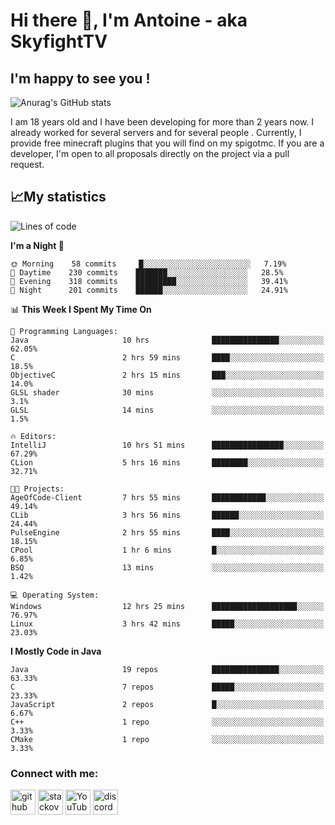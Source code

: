 # Hi there 👋, I'm Antoine - aka SkyfightTV
## I'm happy to see you !
![Anurag's GitHub stats](https://github-readme-stats.vercel.app/api?username=SKyfightTV&show_icons=true&theme=dark&count_private=true&)

I am 18 years old and I have been developing for more than 2 years now. I already worked for several servers and for several people . Currently, I provide free minecraft plugins that you will find on my spigotmc.
If you are a developer, I'm open to all proposals directly on the project via a pull request.

## 📈My statistics
<!--START_SECTION:waka-->
![Lines of code](https://img.shields.io/badge/From%20Hello%20World%20I%27ve%20Written-811%20Thousand%20lines%20of%20code-blue)

**I'm a Night 🦉** 

```text
🌞 Morning    58 commits     █░░░░░░░░░░░░░░░░░░░░░░░░   7.19% 
🌆 Daytime    230 commits    ███████░░░░░░░░░░░░░░░░░░   28.5% 
🌃 Evening    318 commits    █████████░░░░░░░░░░░░░░░░   39.41% 
🌙 Night      201 commits    ██████░░░░░░░░░░░░░░░░░░░   24.91%

```


📊 **This Week I Spent My Time On** 

```text
💬 Programming Languages: 
Java                     10 hrs              ███████████████░░░░░░░░░░   62.05% 
C                        2 hrs 59 mins       ████░░░░░░░░░░░░░░░░░░░░░   18.5% 
ObjectiveC               2 hrs 15 mins       ███░░░░░░░░░░░░░░░░░░░░░░   14.0% 
GLSL shader              30 mins             ░░░░░░░░░░░░░░░░░░░░░░░░░   3.1% 
GLSL                     14 mins             ░░░░░░░░░░░░░░░░░░░░░░░░░   1.5%

🔥 Editors: 
IntelliJ                 10 hrs 51 mins      ████████████████░░░░░░░░░   67.29% 
CLion                    5 hrs 16 mins       ████████░░░░░░░░░░░░░░░░░   32.71%

🐱‍💻 Projects: 
AgeOfCode-Client         7 hrs 55 mins       ████████████░░░░░░░░░░░░░   49.14% 
CLib                     3 hrs 56 mins       ██████░░░░░░░░░░░░░░░░░░░   24.44% 
PulseEngine              2 hrs 55 mins       ████░░░░░░░░░░░░░░░░░░░░░   18.15% 
CPool                    1 hr 6 mins         █░░░░░░░░░░░░░░░░░░░░░░░░   6.85% 
BSQ                      13 mins             ░░░░░░░░░░░░░░░░░░░░░░░░░   1.42%

💻 Operating System: 
Windows                  12 hrs 25 mins      ███████████████████░░░░░░   76.97% 
Linux                    3 hrs 42 mins       █████░░░░░░░░░░░░░░░░░░░░   23.03%

```

**I Mostly Code in Java** 

```text
Java                     19 repos            ███████████████░░░░░░░░░░   63.33% 
C                        7 repos             █████░░░░░░░░░░░░░░░░░░░░   23.33% 
JavaScript               2 repos             █░░░░░░░░░░░░░░░░░░░░░░░░   6.67% 
C++                      1 repo              ░░░░░░░░░░░░░░░░░░░░░░░░░   3.33% 
CMake                    1 repo              ░░░░░░░░░░░░░░░░░░░░░░░░░   3.33%

```



<!--END_SECTION:waka-->

### Connect with me:

[<img src='https://cdn.jsdelivr.net/npm/simple-icons@3.0.1/icons/github.svg' alt='github' height='40'>](https://github.com/SKyfightTV)  [<img src='https://cdn.jsdelivr.net/npm/simple-icons@3.0.1/icons/stackoverflow.svg' alt='stackoverflow' height='40'>](https://stackoverflow.com/users/16952856)  [<img src='https://cdn.jsdelivr.net/npm/simple-icons@3.0.1/icons/youtube.svg' alt='YouTube' height='40'>](https://www.youtube.com/channel/UCjzzQNjlBr-AZ5j1A8lMMKw)  [<img src='https://cdn.jsdelivr.net/npm/simple-icons@3.0.1/icons/discord.svg' alt='discord' height='40'>](https://discord.gg/u8yzVac)  
